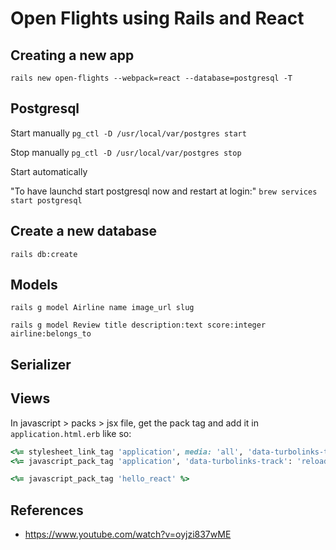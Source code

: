 # Open Flights using Rails and React

## Creating a new app
`rails new open-flights --webpack=react --database=postgresql -T`

## Postgresql
Start manually
`pg_ctl -D /usr/local/var/postgres start`

Stop manually
`pg_ctl -D /usr/local/var/postgres stop`

Start automatically

"To have launchd start postgresql now and restart at login:"
`brew services start postgresql`

## Create a new database
`rails db:create`

## Models
`rails g model Airline name image_url slug`

`rails g model Review title description:text score:integer airline:belongs_to`

## Serializer

## Views
In javascript > packs > jsx file, get the pack tag and add it in `application.html.erb` like so:

```ruby
<%= stylesheet_link_tag 'application', media: 'all', 'data-turbolinks-track': 'reload' %>
<%= javascript_pack_tag 'application', 'data-turbolinks-track': 'reload' %>

<%= javascript_pack_tag 'hello_react' %>
```

## References
- https://www.youtube.com/watch?v=oyjzi837wME